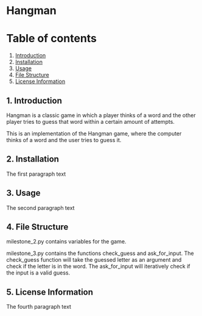 # Hangman

# Table of contents
1. [Introduction](#introduction)
2. [Installation](#paragraph1)
3. [Usage](#paragraph2)
4. [File Structure](#paragraph3)
5. [License Information](#paragraph4)

## 1. Introduction <a name="introduction"></a>
Hangman is a classic game in which a player thinks of a word and the other player tries to guess that word within a certain amount of attempts.

This is an implementation of the Hangman game, where the computer thinks of a word and the user tries to guess it. 

## 2. Installation <a name="paragraph1"></a>
The first paragraph text


## 3. Usage <a name="paragraph2"></a>
The second paragraph text


## 4. File Structure <a name="paragraph2"></a>
milestone_2.py contains variables for the game.

milestone_3.py contains the functions check_guess and ask_for_input. The check_guess function will take the guessed letter as an argument and check if the letter is in the word. The ask_for_input will iteratively check if the input is a valid guess.

## 5. License Information <a name="paragraph2"></a>
The fourth paragraph text